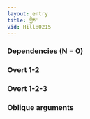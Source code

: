 ```yaml
---
layout: entry
title: གྱེས་
vid: Hill:0215
---
```

### Dependencies (N = 0)


### Overt 1-2


### Overt 1-2-3


### Oblique arguments
